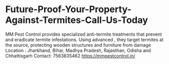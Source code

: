 # Future-Proof-Your-Property-Against-Termites-Call-Us-Today
MM Pest Control provides specialized anti-termite treatments that prevent and eradicate termite infestations. Using advanced , they target termites at the source, protecting wooden structures and furniture from damage  Location : Jharkhand, Bihar, Madhya Pradesh, Rajasthan, Odisha and Chhattisgarh Contact: 7563835462 https://mmpestcontrol.in/
